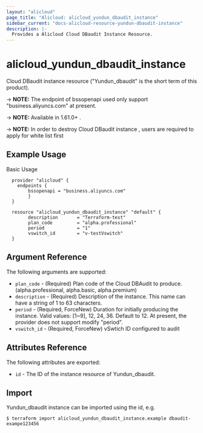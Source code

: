 ```yaml
---
layout: "alicloud"
page_title: "Alicloud: alicloud_yundun_dbaudit_instance"
sidebar_current: "docs-alicloud-resource-yundun-dbaudit-instance"
description: |-
  Provides a Alicloud Cloud DBaudit Instance Resource.
---
```


# alicloud_yundun_dbaudit_instance

Cloud DBaudit instance resource ("Yundun_dbaudit" is the short term of this product).

-> **NOTE:** The endpoint of bssopenapi used only support "business.aliyuncs.com" at present.

-> **NOTE:** Available in 1.61.0+ .

-> **NOTE:** In order to destroy Cloud DBaudit instance , users are required to apply for white list first

## Example Usage

Basic Usage

```
  provider "alicloud" {
    endpoints {
        bssopenapi = "business.aliyuncs.com"
        }
  }

  resource "alicloud_yundun_dbaudit_instance" "default" {
        description       = "Terraform-test"
        plan_code         = "alpha.professional"
        period            = "1"
        vswitch_id        = "v-testVswitch"
  }
```
## Argument Reference

The following arguments are supported:

* `plan_code` - (Required) Plan code of the Cloud DBAudit to produce. (alpha.professional, alpha.basic, alpha.premium) 
* `description` - (Required) Description of the instance. This name can have a string of 1 to 63 characters.
* `period` - (Required, ForceNew) Duration for initially producing the instance. Valid values: [1~9], 12, 24, 36. Default to 12. At present, the provider does not support modify "period".
* `vswitch_id` - (Required, ForceNew) vSwtich ID configured to audit

## Attributes Reference

The following attributes are exported:

* `id` - The ID of the instance resource of Yundun_dbaudit.
## Import

Yundun_dbaudit instance can be imported using the id, e.g.

```
$ terraform import alicloud_yundun_dbaudit_instance.example dbaudit-exampe123456
```